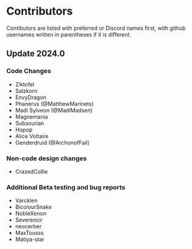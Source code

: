 # Contributors
Contibutors are listed with preferred or Discord names first, with github usernames written in parentheses if it is different.

## Update 2024.0
### Code Changes
* Ziktofel
* Salzkorn
* EnvyDragon
* Phanerus (@MatthewMarinets)
* Madi Sylveon (@MadiMadsen)
* Magnemania
* Subsourian
* Hopop
* Alice Voltaire
* Genderdruid (@ArchonofFail)

### Non-code design changes
* CrazedCollie

### Additional Beta testing and bug reports
* Varcklen
* BicolourSnake
* NobleXenon
* Severencir
* neocerber
* MaxTousss
* Matiya-star
